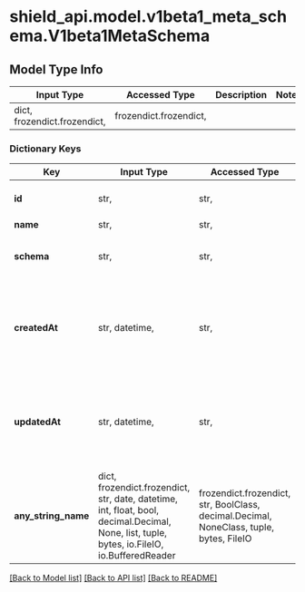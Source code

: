 # shield_api.model.v1beta1_meta_schema.V1beta1MetaSchema

## Model Type Info
Input Type | Accessed Type | Description | Notes
------------ | ------------- | ------------- | -------------
dict, frozendict.frozendict,  | frozendict.frozendict,  |  | 

### Dictionary Keys
Key | Input Type | Accessed Type | Description | Notes
------------ | ------------- | ------------- | ------------- | -------------
**id** | str,  | str,  | The unique metaschema uuid. | [optional] 
**name** | str,  | str,  |  | [optional] 
**schema** | str,  | str,  | The metaschema json schema. | [optional] 
**createdAt** | str, datetime,  | str,  | The time when the metaschema was created. | [optional] value must conform to RFC-3339 date-time
**updatedAt** | str, datetime,  | str,  | The time when the metaschema was updated. | [optional] value must conform to RFC-3339 date-time
**any_string_name** | dict, frozendict.frozendict, str, date, datetime, int, float, bool, decimal.Decimal, None, list, tuple, bytes, io.FileIO, io.BufferedReader | frozendict.frozendict, str, BoolClass, decimal.Decimal, NoneClass, tuple, bytes, FileIO | any string name can be used but the value must be the correct type | [optional]

[[Back to Model list]](../../README.md#documentation-for-models) [[Back to API list]](../../README.md#documentation-for-api-endpoints) [[Back to README]](../../README.md)

